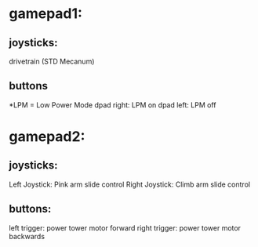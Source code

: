 # gamepad1:
## joysticks: 
drivetrain (STD Mecanum)
## buttons
*LPM = Low Power Mode
dpad right: LPM on
dpad left: LPM off

# gamepad2:
## joysticks:
Left Joystick: Pink arm slide control
Right Joystick: Climb arm slide control
## buttons:
left trigger: power tower motor forward
right trigger: power tower motor backwards

